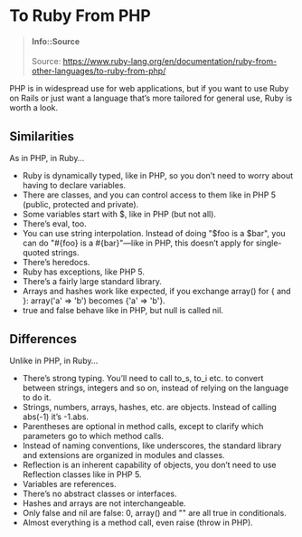 # To Ruby From PHP


> #### Info::Source
> Source: https://www.ruby-lang.org/en/documentation/ruby-from-other-languages/to-ruby-from-php/


PHP is in widespread use for web applications, but if you want to use Ruby on Rails or just want a language that’s more tailored for general use, Ruby is worth a look.


## Similarities

As in PHP, in Ruby…

* Ruby is dynamically typed, like in PHP, so you don’t need to worry about having to declare variables.
* There are classes, and you can control access to them like in PHP 5 (public, protected and private).
* Some variables start with $, like in PHP (but not all).
* There’s eval, too.
* You can use string interpolation. Instead of doing "$foo is a $bar", you can do "#{foo} is a #{bar}"—like in PHP, this doesn’t apply for single-quoted strings.
* There’s heredocs.
* Ruby has exceptions, like PHP 5.
* There’s a fairly large standard library.
* Arrays and hashes work like expected, if you exchange array() for { and }: array('a' => 'b') becomes {'a' => 'b'}.
* true and false behave like in PHP, but null is called nil.

## Differences

Unlike in PHP, in Ruby…

* There’s strong typing. You’ll need to call to_s, to_i etc. to convert between strings, integers and so on, instead of relying on the language to do it.
* Strings, numbers, arrays, hashes, etc. are objects. Instead of calling abs(-1) it’s -1.abs.
* Parentheses are optional in method calls, except to clarify which parameters go to which method calls.
* Instead of naming conventions, like underscores, the standard library and extensions are organized in modules and classes.
* Reflection is an inherent capability of objects, you don’t need to use Reflection classes like in PHP 5.
* Variables are references.
* There’s no abstract classes or interfaces.
* Hashes and arrays are not interchangeable.
* Only false and nil are false: 0, array() and "" are all true in conditionals.
* Almost everything is a method call, even raise (throw in PHP).